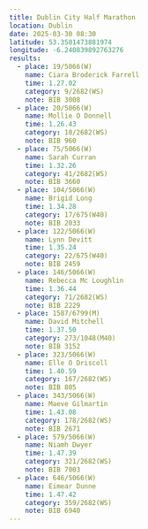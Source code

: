 ```yaml
---
title: Dublin City Half Marathon
location: Dublin
date: 2025-03-30 08:30
latitude: 53.3501473881974 
longitude: -6.240839892763276
results:
  - place: 19/5066(W)
    name: Ciara Broderick Farrell
    time: 1.27.02
    category: 9/2682(WS)
    note: BIB 3008
  - place: 20/5066(W)
    name: Mollie O Donnell
    time: 1.26.43
    category: 10/2682(WS)
    note: BIB 960
  - place: 75/5066(W)
    name: Sarah Curran
    time: 1.32.26
    category: 41/2682(WS)
    note: BIB 3660
  - place: 104/5066(W)
    name: Brigid Long
    time: 1.34.28
    category: 17/675(W40)
    note: BIB 2033
  - place: 122/5066(W)
    name: Lynn Devitt
    time: 1.35.24
    category: 22/675(W40)
    note: BIB 2459
  - place: 146/5066(W)
    name: Rebecca Mc Loughlin
    time: 1.36.44
    category: 71/2682(WS)
    note: BIB 2229
  - place: 1587/6799(M)
    name: David Mitchell
    time: 1.37.50
    category: 273/1048(M40)
    note: BIB 3152
  - place: 323/5066(W)
    name: Elle O Driscoll
    time: 1.40.59
    category: 167/2682(WS)
    note: BIB 805
  - place: 343/5066(W)
    name: Maeve Gilmartin
    time: 1.43.08
    category: 178/2682(WS)
    note: BIB 2671
  - place: 579/5066(W)
    name: Niamh Dwyer
    time: 1.47.39
    category: 321/2682(WS)
    note: BIB 7003
  - place: 646/5066(W)
    name: Eimear Dunne
    time: 1.47.42
    category: 359/2682(WS)
    note: BIB 6940
---
```

